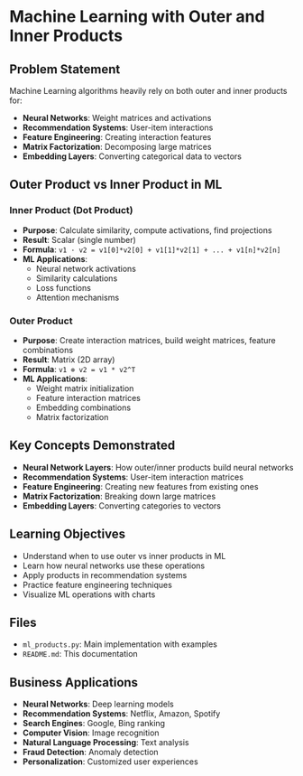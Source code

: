 # Machine Learning with Outer and Inner Products

## Problem Statement
Machine Learning algorithms heavily rely on both outer and inner products for:

- **Neural Networks**: Weight matrices and activations
- **Recommendation Systems**: User-item interactions
- **Feature Engineering**: Creating interaction features
- **Matrix Factorization**: Decomposing large matrices
- **Embedding Layers**: Converting categorical data to vectors

## Outer Product vs Inner Product in ML

### **Inner Product (Dot Product)**
- **Purpose**: Calculate similarity, compute activations, find projections
- **Result**: Scalar (single number)
- **Formula**: `v1 · v2 = v1[0]*v2[0] + v1[1]*v2[1] + ... + v1[n]*v2[n]`
- **ML Applications**: 
  - Neural network activations
  - Similarity calculations
  - Loss functions
  - Attention mechanisms

### **Outer Product**
- **Purpose**: Create interaction matrices, build weight matrices, feature combinations
- **Result**: Matrix (2D array)
- **Formula**: `v1 ⊗ v2 = v1 * v2^T`
- **ML Applications**:
  - Weight matrix initialization
  - Feature interaction matrices
  - Embedding combinations
  - Matrix factorization

## Key Concepts Demonstrated
- **Neural Network Layers**: How outer/inner products build neural networks
- **Recommendation Systems**: User-item interaction matrices
- **Feature Engineering**: Creating new features from existing ones
- **Matrix Factorization**: Breaking down large matrices
- **Embedding Layers**: Converting categories to vectors

## Learning Objectives
- Understand when to use outer vs inner products in ML
- Learn how neural networks use these operations
- Apply products in recommendation systems
- Practice feature engineering techniques
- Visualize ML operations with charts

## Files
- `ml_products.py`: Main implementation with examples
- `README.md`: This documentation

## Business Applications
- **Neural Networks**: Deep learning models
- **Recommendation Systems**: Netflix, Amazon, Spotify
- **Search Engines**: Google, Bing ranking
- **Computer Vision**: Image recognition
- **Natural Language Processing**: Text analysis
- **Fraud Detection**: Anomaly detection
- **Personalization**: Customized user experiences
